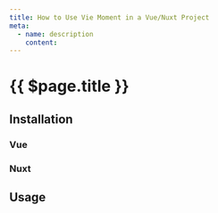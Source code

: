 ```yaml
---
title: How to Use Vie Moment in a Vue/Nuxt Project
meta:
  - name: description
    content: 
---
```


# {{ $page.title }}

<start-tutorial topic="vue-moment"/>

## Installation

### Vue

### Nuxt

## Usage
